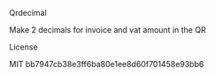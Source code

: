 Qrdecimal

Make 2 decimals for invoice and vat amount in the QR

License

MIT
bb7947cb38e3ff6ba80e1ee8d60f701458e93bb6

